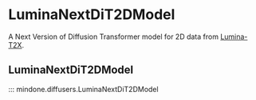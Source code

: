<!--Copyright 2024 The HuggingFace Team. All rights reserved.

Licensed under the Apache License, Version 2.0 (the "License"); you may not use this file except in compliance with
the License. You may obtain a copy of the License at

http://www.apache.org/licenses/LICENSE-2.0

Unless required by applicable law or agreed to in writing, software distributed under the License is distributed on
an "AS IS" BASIS, WITHOUT WARRANTIES OR CONDITIONS OF ANY KIND, either express or implied. See the License for the
specific language governing permissions and limitations under the License.
-->

# LuminaNextDiT2DModel

A Next Version of Diffusion Transformer model for 2D data from [Lumina-T2X](https://github.com/Alpha-VLLM/Lumina-T2X).

## LuminaNextDiT2DModel

::: mindone.diffusers.LuminaNextDiT2DModel
